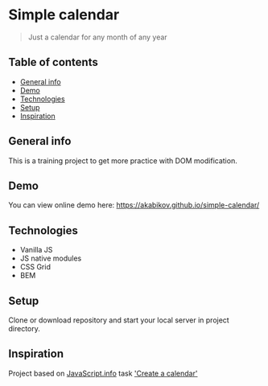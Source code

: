 # Simple calendar
> Just a calendar for any month of any year


## Table of contents
* [General info](#general-info)
* [Demo](#demo)
* [Technologies](#technologies)
* [Setup](#setup)
* [Inspiration](#inspiration)

## General info
This is a training project to get more practice with DOM modification.

## Demo
You can view online demo here: https://akabikov.github.io/simple-calendar/

## Technologies
* Vanilla JS
* JS native modules
* CSS Grid
* BEM

## Setup
Clone or download repository and start your local server in project directory.

## Inspiration
Project based on [JavaScript.info](https://javascript.info) task ['Create a calendar'](https://javascript.info/task/calendar-table)